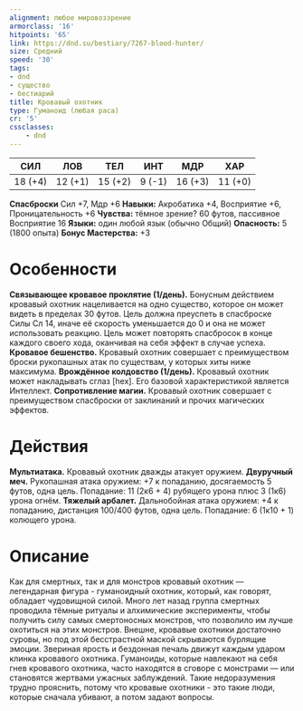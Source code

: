 ```yaml
---
alignment: любое мировоззрение
armorclass: '16'
hitpoints: '65'
link: https://dnd.su/bestiary/7267-blood-hunter/
size: Средний
speed: '30'
tags:
- dnd
- существо
- бестиарий
title: Кровавый охотник
type: Гуманоид (любая раса)
cr: '5'
cssclasses:
    - dnd
---
```



| СИЛ | ЛОВ | ТЕЛ | ИНТ | МДР | ХАР |
|---|---|---|---|---|---|
| 18 (+4) | 12 (+1) | 15 (+2) | 9 (-1) | 16 (+3) | 11 (+0) |
**Спасброски** Сил +7, Мдр +6
**Навыки:** Акробатика +4, Восприятие +6, Проницательность +6
**Чувства:** тёмное зрение? 60 футов, пассивное Восприятие 16
**Языки:** один любой язык (обычно Общий)
**Опасность:** 5 (1800 опыта)
**Бонус Мастерства:** +3


# Особенности
**Связывающее кровавое проклятие (1/день).** Бонусным действием кровавый охотник нацеливается на одно существо, которое он может видеть в пределах 30 футов. Цель должна преуспеть в спасброске Силы Сл 14, иначе её скорость уменьшается до 0 и она не может использовать реакцию. Цель может повторять спасбросок в конце каждого своего хода, оканчивая на себя эффект в случае успеха.
**Кровавое бешенство.** Кровавый охотник совершает с преимуществом броски рукопашных атак по существам, у которых хиты ниже максимума.
**Врождённое колдовство (1/день).** Кровавый охотник может накладывать сглаз [hex]. Его базовой характеристикой является Интеллект.
**Сопротивление магии.** Кровавый охотник совершает с преимуществом спасброски от заклинаний и прочих магических эффектов.


# Действия
**Мультиатака.** Кровавый охотник дважды атакует оружием.
**Двуручный меч.** Рукопашная атака оружием: +7 к попаданию, досягаемость 5 футов, одна цель. Попадание: 11 (2к6 + 4) рубящего урона плюс 3 (1к6) урона огнём.
**Тяжелый арбалет.** Дальнобойная атака оружием: +4 к попаданию, дистанция 100/400 футов, одна цель. Попадание: 6 (1к10 + 1) колющего урона.


# Описание
Как для смертных, так и для монстров кровавый охотник — легендарная фигура - гуманоидный охотник, который, как говорят, обладает чудовищной силой. Много лет назад группа смертных проводила тёмные ритуалы и алхимические эксперименты, чтобы получить силу самых смертоносных монстров, что позволило им лучше охотиться на этих монстров. Внешне, кровавые охотники достаточно суровы, но под этой бесстрастной маской скрываются бурлящие эмоции. Звериная ярость и бездонная печаль движут каждым ударом клинка кровавого охотника. Гуманоиды, которые навлекают на себя гнев кровавого охотника, часто находятся в сговоре с монстрами — или становятся жертвами ужасных заблуждений. Такие недоразумения трудно прояснить, потому что кровавые охотники - это такие люди, которые сначала убивают, а потом задают вопросы.